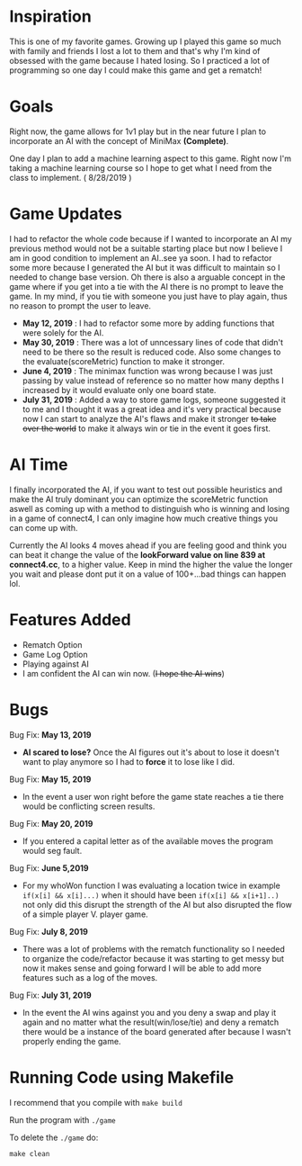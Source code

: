 # Inspiration 

This is one of my favorite games. Growing up I played this game so much with family and friends I lost a lot to them and that's why I'm kind of obsessed with the game because I hated losing. So I practiced a lot of programming so one day I could make this game and get a rematch!

# Goals
Right now, the game allows for 1v1 play but in the near future I plan to incorporate an AI with the concept of MiniMax **(Complete)**.

One day I plan to add a machine learning aspect to this game. Right now I'm taking a machine learning course so I hope to get what I need from the class to implement. ( 8/28/2019 )

# Game Updates
I had to refactor the whole code because if I wanted to incorporate an AI my previous method would not be a suitable starting place but now I believe I am in good condition to implement an AI..see ya soon. I had to refactor some more because I generated the AI but it was difficult to maintain so I needed to change base version. Oh there is also a arguable concept in the game where if you get into a tie with the AI there is no prompt to leave the game. In my mind, if you tie with someone you just have to play again, thus no reason to prompt the user to leave.
- **May 12, 2019** : 
I had to refactor some more by adding functions that were solely for the AI.
- **May 30, 2019** : 
There was a lot of unncessary lines of code that didn't need to be there so the result is reduced code.
Also some changes to the evaluate(scoreMetric) function to make it stronger.
- **June 4, 2019** : 
The minimax function was wrong because I was just passing by value instead of reference so no matter how many depths I increased by it would evaluate only one board state.
- **July 31, 2019** :
Added a way to store game logs, someone suggested it to me and I thought it was a great idea and it's very practical because now I can start to analyze the AI's flaws and make it stronger ~~to take over the world~~ to make it always win or tie in the event it goes first.

# AI Time
I finally incorporated the AI, if you want to test out possible heuristics and make the AI truly dominant you can optimize the scoreMetric function aswell as coming up with a method to distinguish who is winning and losing in a game of connect4, I can only imagine how much creative things you can come up with.

Currently the AI looks 4 moves ahead if you are feeling good and think you can beat it change the value of the **lookForward value on line 839 at connect4.cc**, to a higher value.
Keep in mind the higher the value the longer you wait and please dont put it on a value of 100+...bad things can happen lol.

# Features Added
- Rematch Option
- Game Log Option
- Playing against AI 
- I am confident the AI can win now. (~~I hope the AI wins~~)

# Bugs
Bug Fix: **May 13, 2019**
- **AI scared to lose?** Once the AI figures out it's about to lose it doesn't want to play anymore so I had to **force** it to lose like I did.

Bug Fix: **May 15, 2019**
- In the event a user won right before the game state reaches a tie there would be conflicting screen results.

Bug Fix: **May 20, 2019**
- If you entered a capital letter as of the available moves the program would seg fault.

Bug Fix: **June 5,2019**
- For my whoWon function I was evaluating a location twice in example ```if(x[i] && x[i]...)``` when it should have been ```if(x[i] && x[i+1]..)``` not only did this disrupt the strength of the AI but also disrupted the flow of a simple player V. player game.

Bug Fix: **July 8, 2019**
- There was a lot of problems with the rematch functionality so I needed to organize the code/refactor because it was starting to get messy but now it makes sense and going forward I will be able to add more features such as a log of the moves.

Bug Fix: **July 31, 2019**
- In the event the AI wins against you and you deny a swap and play it again and no matter what the result(win/lose/tie) and deny a rematch there would be a instance of the board generated after because I wasn't properly ending the game.

# Running Code using Makefile

I recommend that you compile with ``make build``

Run the program with ``./game``

To delete the ``./game`` do:

 ``make clean``


